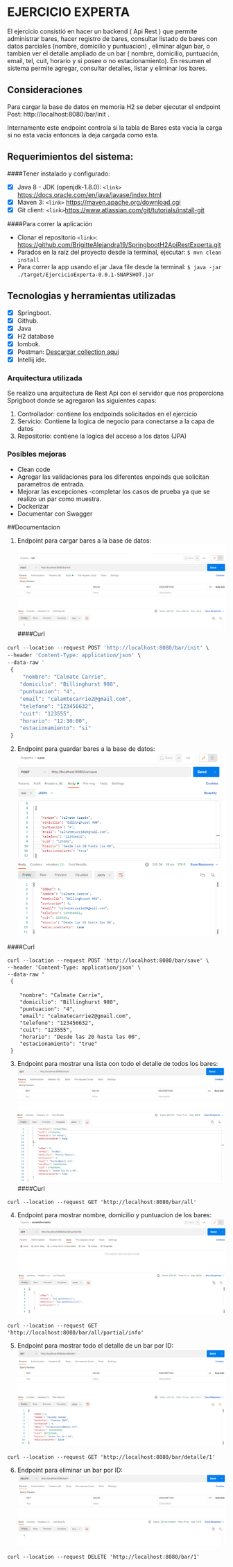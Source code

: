 # EJERCICIO EXPERTA

El ejercicio consistió en hacer un backend ( Api Rest ) que permite administrar bares, 
hacer registro de bares, consultar listado de bares con datos parciales (nombre, domicilio y puntuacion) , eliminar algun bar,
o tambien ver el detalle ampliado de un bar ( nombre, domicilio, puntuación, email, tel, cuit, horario y si posee o no estacionamiento). 
En resumen el sistema permite agregar, consultar detalles, listar y eliminar los bares.

##  Consideraciones
Para cargar la base de datos en memoria H2 se deber ejecutar el endpoint
Post: http://localhost:8080/bar/init .

Internamente este endpoint controla si la tabla de Bares esta vacia la carga si no esta vacia
 entonces la deja cargada como esta.

## Requerimientos del sistema:

####Tener instalado y configurado:

- [x] Java 8 - JDK (openjdk-1.8.0): `<link>`  https://docs.oracle.com/en/java/javase/index.html
- [x] Maven 3:  `<link>` https://maven.apache.org/download.cgi
- [x] Git client: `<link>`https://www.atlassian.com/git/tutorials/install-git

####Para correr la aplicación
- Clonar el repositorio
  `<link>`: https://github.com/BrigitteAlejandra19/SpringbootH2ApiRestExperta.git
- Parados en la raíz del proyecto desde la terminal, ejecutar:
  `$ mvn clean install`
- Para correr la app usando el jar Java file desde la terminal:
  `$ java -jar ./target/EjercicioExperta-0.0.1-SNAPSHOT.jar`

## Tecnologias y herramientas utilizadas
- [x] Springboot.
- [x] Github.
- [x] Java 
- [x] H2 database
- [x] lombok.
- [x] Postman: [Descargar collection aqui](https://github.com/BrigitteAlejandra19/SpringbootH2ApiRestExperta/blob/master/postman)
- [x] Intellij ide.

### Arquitectura utilizada
Se realizo una arquitectura de Rest Api con el servidor que nos proporciona Sprigboot donde se agregaron las siguientes capas: 
1) Controllador: contiene los endpoinds solicitados en el ejercicio
2) Servicio: Contiene la logica de negocio para conectarse a la capa de datos
3) Repositorio: contiene la logica del acceso a los datos (JPA)

### Posibles mejoras
- Clean code
- Agregar las validaciones para los diferentes enpoinds que solicitan parametros de entrada.
- Mejorar las excepciones
-completar los casos de prueba ya que se realizo un par como muestra.
- Dockerizar
- Documentar con Swagger


##Documentacion

1) Endpoint para cargar bares a la base de datos:
![img.png](img.png)
   ####Curl　

```javascript
curl --location --request POST 'http://localhost:8080/bar/init' \
--header 'Content-Type: application/json' \
--data-raw '
 {
     "nombre": "Calmate Carrie",
    "domicilio": "Billinghurst 980",
    "puntuacion": "4",
    "email": "calamtecarrie2@gmail.com",
    "telefono": "123456632",
    "cuit": "123555",
    "horario": "12:30:00",
    "estacionamiento": "si"
 }
 ```   
2) Endpoint para guardar bares a la base de datos:
![img_1.png](img_1.png)

####Curl
```
curl --location --request POST 'http://localhost:8080/bar/save' \
--header 'Content-Type: application/json' \
--data-raw '
 {
    
    "nombre": "Calmate Carrie",
    "domicilio": "Billinghurst 980",
    "puntuacion": "4",
    "email": "calmatecarrie2@gmail.com",
    "telefono": "123456632",
    "cuit": "123555",
    "horario": "Desde las 20 hasta las 00",
    "estacionamiento": "true"
 }
```
3) Endpoint para mostrar una lista con todo el detalle de todos los bares:
![img_2.png](img_2.png)
   ####Curl
```
curl --location --request GET 'http://localhost:8080/bar/all'
```
4) Endpoint para mostrar nombre, domicilio y puntuacion de los bares:
 ![img_3.png](img_3.png)   

```
curl --location --request GET 'http://localhost:8080/bar/all/partial/info'
```
5) Endpoint para mostrar todo el detalle de un bar por ID:
![img_4.png](img_4.png)
```
curl --location --request GET 'http://localhost:8080/bar/detalle/1'
```

6) Endpoint para eliminar un bar por ID:
![img_5.png](img_5.png)

```
curl --location --request DELETE 'http://localhost:8080/bar/1'
```